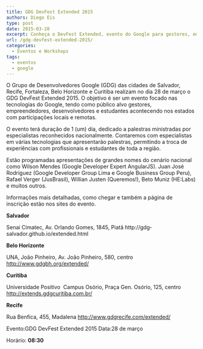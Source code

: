 ```yaml
---
title: GDG DevFest Extended 2015
authors: Diego Eis
type: post
date: 2015-03-20
excerpt: Conheça o DevFest Extended, evento do Google para gestores, empreededores e desenvolvedores.
url: /gdg-devfest-extended-2015/
categories:
  - Eventos e Workshops
tags:
  - eventos
  - google
---
```

O Grupo de Desenvolvedores Google (GDG) das cidades de Salvador, Recife, Fortaleza, Belo Horizonte e Curitiba realizam no dia 28 de março o GDG DevFest Extended 2015. O objetivo é ser um evento focado nas tecnologias do Google, tendo como público alvo gestores, empreendedores, desenvolvedores e estudantes acontecendo nos estados com participações locais e remotas.

O evento terá duração de 1 (um) dia, dedicado a palestras ministradas por especialistas reconhecidos nacionalmente. Contaremos com especialistas em várias tecnologias que apresentarão palestras, permitindo a troca de experiências com profissionais e estudantes de toda a região.

Estão programadas apresentações de grandes nomes do cenário nacional como Wilson Mendes (Google Developer Expert AngularJS). Juan José Rodriguez (Google Developer Group Lima e Google Business Group Peru), Rafael Verger (JusBrasil), Willian Justen (Queremos!), Beto Muniz (HE:Labs) e muitos outros.

Informações mais detalhadas, como chegar e também a página de inscrição estão nos sites do evento.

**Salvador**
  
Senai Cimatec, Av. Orlando Gomes, 1845, Piatã http://gdg­salvador.github.io/extended.html

**Belo Horizonte**
  
UNA, João Pinheiro, Av. João Pinheiro, 580, centro http://www.gdgbh.org/extended/

**Curitiba**
  
Universidade Positivo ­ Campus Osório, Praça Gen. Osório, 125, centro http://extends.gdgcuritiba.com.br/

**Recife**
  
Rua Benfica, 455, Madalena http://www.gdgrecife.com/extended/
  
Evento:​GDG DevFest Extended 2015 Data:​28 de março

Horário:​ **08:30**